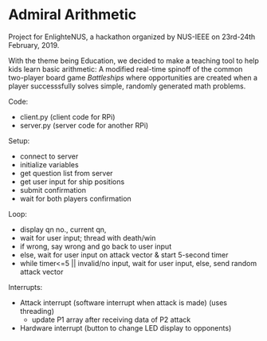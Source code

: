 
# Admiral Arithmetic

Project for EnlighteNUS, a hackathon organized by NUS-IEEE on 23rd-24th February, 2019. 

With the theme being Education, we decided to make a teaching tool to help kids learn basic arithmetic: A modified real-time spinoff of the common two-player board game _Battleships_ where opportunities are created when a player successsfully solves simple, randomly generated math problems.

Code:
 - client.py (client code for RPi)
 - server.py (server code for another RPi)
 
 Setup:
 - connect to server
 - initialize variables
 - get question list from server
 - get user input for ship positions
 - submit confirmation 
 - wait for both players confirmation 

Loop:
- display qn no., current qn,
- wait for user input; thread with death/win
- if wrong, say wrong and go back to user input
- else, wait for user input on attack vector & start 5-second timer
- while timer<=5 || invalid/no input, wait for user input, else, send random attack vector

Interrupts:
- Attack interrupt (software interrupt when attack is made) (uses threading)
	- update P1 array after receiving data of P2 attack
- Hardware interrupt (button to change LED display to opponents)
